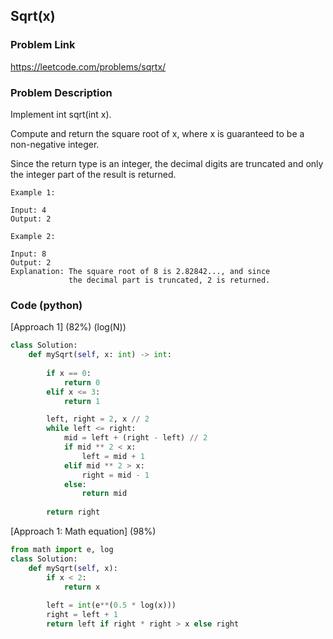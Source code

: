 ## Sqrt(x)

### Problem Link

https://leetcode.com/problems/sqrtx/

### Problem Description 

Implement int sqrt(int x).

Compute and return the square root of x, where x is guaranteed to be a non-negative integer.

Since the return type is an integer, the decimal digits are truncated and only the integer part of the result is returned.

```
Example 1:

Input: 4
Output: 2

```

```
Example 2:

Input: 8
Output: 2
Explanation: The square root of 8 is 2.82842..., and since 
             the decimal part is truncated, 2 is returned.

```

### Code (python)

[Approach 1] (82%) (log(N))

```python
class Solution:
    def mySqrt(self, x: int) -> int:
        
        if x == 0:
            return 0
        elif x <= 3:
            return 1

        left, right = 2, x // 2        
        while left <= right:
            mid = left + (right - left) // 2
            if mid ** 2 < x:
                left = mid + 1
            elif mid ** 2 > x:
                right = mid - 1
            else:
                return mid
        
        return right
```

[Approach 1: Math equation] (98%)

```python
from math import e, log
class Solution:
    def mySqrt(self, x):
        if x < 2:
            return x
        
        left = int(e**(0.5 * log(x)))
        right = left + 1
        return left if right * right > x else right
```